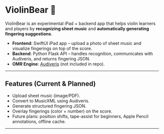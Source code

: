 # ViolinBear 🎻

ViolinBear is an experimental iPad + backend app that helps violin learners and players by **recognizing sheet music** and **automatically generating fingering suggestions**.

- **Frontend**: SwiftUI iPad app – upload a photo of sheet music and visualize fingerings on top of the score.
- **Backend**: Python Flask API – handles recognition, communicates with Audiveris, and returns fingering JSON.
- **OMR Engine**: [Audiveris](https://audiveris.org/) (not included in repo).

---

## Features (Current & Planned)
- Upload sheet music (image/PDF).
- Convert to MusicXML using Audiveris.
- Generate structured fingering JSON.
- Overlay fingerings (color + number) on the score.
- Future plans: position shifts, tape-assist for beginners, Apple Pencil annotations, offline cache.

---
